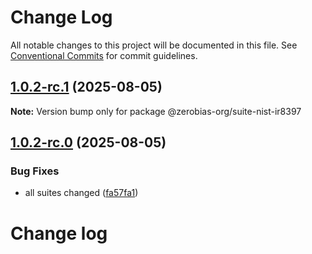 # Change Log

All notable changes to this project will be documented in this file.
See [Conventional Commits](https://conventionalcommits.org) for commit guidelines.

## [1.0.2-rc.1](https://github.com/zerobias-org/suite/compare/@zerobias-org/suite-nist-ir8397@1.0.2-rc.0...@zerobias-org/suite-nist-ir8397@1.0.2-rc.1) (2025-08-05)

**Note:** Version bump only for package @zerobias-org/suite-nist-ir8397





## [1.0.2-rc.0](https://github.com/zerobias-org/suite/compare/@zerobias-org/suite-nist-ir8397@1.0.1...@zerobias-org/suite-nist-ir8397@1.0.2-rc.0) (2025-08-05)


### Bug Fixes

* all suites changed ([fa57fa1](https://github.com/zerobias-org/suite/commit/fa57fa1af7628003297df46b2d7740fe95bd2666))





# Change log
